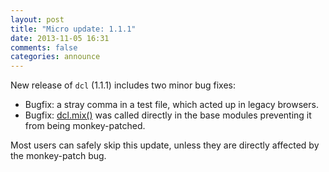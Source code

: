 ```yaml
---
layout: post
title: "Micro update: 1.1.1"
date: 2013-11-05 16:31
comments: false
categories: announce
---
```


New release of `dcl` (1.1.1) includes two minor bug fixes:

* Bugfix: a stray comma in a test file, which acted up in legacy browsers.
* Bugfix: [dcl.mix()](/1.x/docs/mini_js/mix) was called directly in the base modules preventing it from being monkey-patched.

Most users can safely skip this update, unless they are directly affected by the monkey-patch bug.
